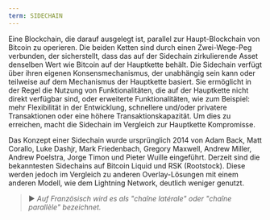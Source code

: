 ```yaml
---
term: SIDECHAIN
---
```


Eine Blockchain, die darauf ausgelegt ist, parallel zur Haupt-Blockchain von Bitcoin zu operieren. Die beiden Ketten sind durch einen Zwei-Wege-Peg verbunden, der sicherstellt, dass das auf der Sidechain zirkulierende Asset denselben Wert wie Bitcoin auf der Hauptkette behält. Die Sidechain verfügt über ihren eigenen Konsensmechanismus, der unabhängig sein kann oder teilweise auf dem Mechanismus der Hauptkette basiert. Sie ermöglicht in der Regel die Nutzung von Funktionalitäten, die auf der Hauptkette nicht direkt verfügbar sind, oder erweiterte Funktionalitäten, wie zum Beispiel: mehr Flexibilität in der Entwicklung, schnellere und/oder privatere Transaktionen oder eine höhere Transaktionskapazität. Um dies zu erreichen, macht die Sidechain im Vergleich zur Hauptkette Kompromisse.

Das Konzept einer Sidechain wurde ursprünglich 2014 von Adam Back, Matt Corallo, Luke Dashjr, Mark Friedenbach, Gregory Maxwell, Andrew Miller, Andrew Poelstra, Jorge Timon und Pieter Wuille eingeführt. Derzeit sind die bekanntesten Sidechains auf Bitcoin Liquid und RSK (Rootstock). Diese werden jedoch im Vergleich zu anderen Overlay-Lösungen mit einem anderen Modell, wie dem Lightning Network, deutlich weniger genutzt.

> ► *Auf Französisch wird es als "chaîne latérale" oder "chaîne parallèle" bezeichnet.*